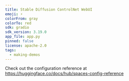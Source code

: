 ```yaml
---
title: Stable Diffusion ControlNet WebUI
emoji: ⚡
colorFrom: gray
colorTo: red
sdk: gradio
sdk_version: 3.19.0
app_file: app.py
pinned: false
license: apache-2.0
tags:
  - making-demos
---
```


Check out the configuration reference at https://huggingface.co/docs/hub/spaces-config-reference